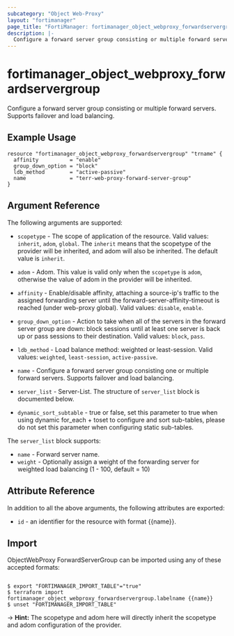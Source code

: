 ```yaml
---
subcategory: "Object Web-Proxy"
layout: "fortimanager"
page_title: "FortiManager: fortimanager_object_webproxy_forwardservergroup"
description: |-
  Configure a forward server group consisting or multiple forward servers. Supports failover and load balancing.
---
```


# fortimanager_object_webproxy_forwardservergroup
Configure a forward server group consisting or multiple forward servers. Supports failover and load balancing.

## Example Usage

```hcl
resource "fortimanager_object_webproxy_forwardservergroup" "trname" {
  affinity          = "enable"
  group_down_option = "block"
  ldb_method        = "active-passive"
  name              = "terr-web-proxy-forward-server-group"
}
```

## Argument Reference


The following arguments are supported:

* `scopetype` - The scope of application of the resource. Valid values: `inherit`, `adom`, `global`. The `inherit` means that the scopetype of the provider will be inherited, and adom will also be inherited. The default value is `inherit`.
* `adom` - Adom. This value is valid only when the `scopetype` is `adom`, otherwise the value of adom in the provider will be inherited.

* `affinity` - Enable/disable affinity, attaching a source-ip's traffic to the assigned forwarding server until the forward-server-affinity-timeout is reached (under web-proxy global). Valid values: `disable`, `enable`.

* `group_down_option` - Action to take when all of the servers in the forward server group are down: block sessions until at least one server is back up or pass sessions to their destination. Valid values: `block`, `pass`.

* `ldb_method` - Load balance method: weighted or least-session. Valid values: `weighted`, `least-session`, `active-passive`.

* `name` - Configure a forward server group consisting one or multiple forward servers. Supports failover and load balancing.
* `server_list` - Server-List. The structure of `server_list` block is documented below.
* `dynamic_sort_subtable` - true or false, set this parameter to true when using dynamic for_each + toset to configure and sort sub-tables, please do not set this parameter when configuring static sub-tables.

The `server_list` block supports:

* `name` - Forward server name.
* `weight` - Optionally assign a weight of the forwarding server for weighted load balancing (1 - 100, default = 10)


## Attribute Reference

In addition to all the above arguments, the following attributes are exported:
* `id` - an identifier for the resource with format {{name}}.

## Import

ObjectWebProxy ForwardServerGroup can be imported using any of these accepted formats:
```

$ export "FORTIMANAGER_IMPORT_TABLE"="true"
$ terraform import fortimanager_object_webproxy_forwardservergroup.labelname {{name}}
$ unset "FORTIMANAGER_IMPORT_TABLE"
```
-> **Hint:** The scopetype and adom here will directly inherit the scopetype and adom configuration of the provider.
